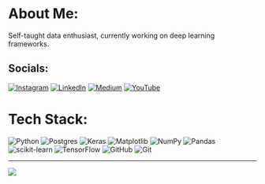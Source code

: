 # About Me:
Self-taught data enthusiast, currently working on deep learning frameworks.


## Socials:
[![Instagram](https://img.shields.io/badge/Instagram-%23E4405F.svg?logo=Instagram&logoColor=white)](https://instagram.com/mybozkir) [![LinkedIn](https://img.shields.io/badge/LinkedIn-%230077B5.svg?logo=linkedin&logoColor=white)](https://linkedin.com/in/mybozkir) [![Medium](https://img.shields.io/badge/Medium-12100E?logo=medium&logoColor=white)](https://medium.com/@bozkirmy) [![YouTube](https://img.shields.io/badge/YouTube-%23FF0000.svg?logo=YouTube&logoColor=white)](https://youtube.com/@mybozkir) 

# Tech Stack:
![Python](https://img.shields.io/badge/python-3670A0?style=for-the-badge&logo=python&logoColor=ffdd54) ![Postgres](https://img.shields.io/badge/postgres-%23316192.svg?style=for-the-badge&logo=postgresql&logoColor=white) ![Keras](https://img.shields.io/badge/Keras-%23D00000.svg?style=for-the-badge&logo=Keras&logoColor=white) ![Matplotlib](https://img.shields.io/badge/Matplotlib-%23ffffff.svg?style=for-the-badge&logo=Matplotlib&logoColor=black) ![NumPy](https://img.shields.io/badge/numpy-%23013243.svg?style=for-the-badge&logo=numpy&logoColor=white) ![Pandas](https://img.shields.io/badge/pandas-%23150458.svg?style=for-the-badge&logo=pandas&logoColor=white) ![scikit-learn](https://img.shields.io/badge/scikit--learn-%23F7931E.svg?style=for-the-badge&logo=scikit-learn&logoColor=white) ![TensorFlow](https://img.shields.io/badge/TensorFlow-%23FF6F00.svg?style=for-the-badge&logo=TensorFlow&logoColor=white) ![GitHub](https://img.shields.io/badge/github-%23121011.svg?style=for-the-badge&logo=github&logoColor=white) ![Git](https://img.shields.io/badge/git-%23F05033.svg?style=for-the-badge&logo=git&logoColor=white)

---
[![](https://visitcount.itsvg.in/api?id=mybozkir&icon=5&color=6)](https://visitcount.itsvg.in)

<!-- Proudly created with GPRM ( https://gprm.itsvg.in ) -->
